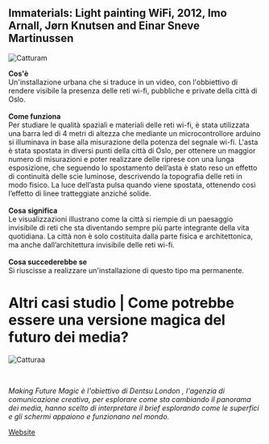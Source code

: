 ## Immaterials: Light painting WiFi, 2012, Imo Arnall, Jørn Knutsen and Einar Sneve Martinussen  
![Catturam](https://user-images.githubusercontent.com/77029849/122667370-cd14ac00-d1b2-11eb-9e07-b7831b932628.JPG)

**Cos'è**<br/>
Un'installazione urbana che si traduce in un video, con l'obbiettivo di rendere visibile la presenza delle reti wi-fi, pubbliche e private della città di Oslo.  
<br/>**Come funziona** <br/>
Per studiare le qualità spaziali e materiali delle reti wi-fi, è stata utilizzata una barra led di 4 metri di altezza che mediante un microcontrollore arduino si illuminava in base alla misurazione della potenza del segnale wi-fi. L'asta è stata spostata in diversi punti della città di Oslo, per ottenere un maggior numero di misurazioni e poter realizzare delle riprese con una lunga esposizione, che seguendo lo spostamento dell’asta è stato reso un effetto di continuità delle scie luminose, descrivendo la topografia delle reti in modo fisico. La luce dell’asta pulsa quando viene spostata, ottenendo così l’effetto di linee tratteggiate anziché solide. 
<br/><br/>**Cosa significa**<br/>
Le visualizzazioni illustrano come la città si riempie di un paesaggio invisibile di reti che sta diventando sempre più parte integrante della vita quotidiana. La città non è solo costituita dalla parte fisica e architettonica, ma anche dall’architettura invisibile delle reti wi-fi.
<br/><br/>**Cosa succederebbe se**<br/>
Si riuscisse a realizzare un'installazione di questo tipo ma permanente.
# Altri casi studio | Come potrebbe essere una versione magica del futuro dei media?

![Catturaa](https://user-images.githubusercontent.com/77029849/122667739-b707eb00-d1b4-11eb-8693-b8ee1b5e7bb2.JPG)

<br>

*Making Future Magic è l'obiettivo di Dentsu London , l'agenzia di comunicazione creativa, per esplorare come sta cambiando il panorama dei media, hanno scelto di interpretare il brief esplorando come le superfici e gli schermi appaiono e funzionano nel mondo.*
<br>

[Website](https://www.flickr.com/photos/bergstudio/sets/72157624954300752/)
